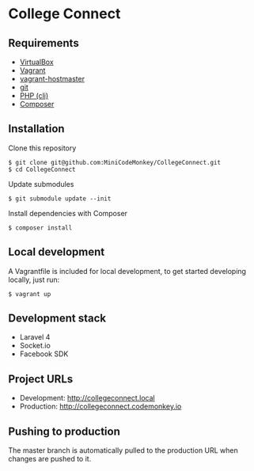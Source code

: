 # College Connect

## Requirements

* [VirtualBox](https://www.virtualbox.org)
* [Vagrant](http://vagrantup.com)
* [vagrant-hostmaster](https://github.com/mosaicxm/vagrant-hostmaster)
* [git](http://git-scm.com)
* [PHP (cli)](http://php.net)
* [Composer](http://getcomposer.org/download/)

## Installation

Clone this repository

    $ git clone git@github.com:MiniCodeMonkey/CollegeConnect.git
	$ cd CollegeConnect

Update submodules

	$ git submodule update --init

Install dependencies with Composer

    $ composer install

## Local development

A Vagrantfile is included for local development, to get started developing locally, just run:

	$ vagrant up


## Development stack

* Laravel 4
* Socket.io
* Facebook SDK


## Project URLs

* Development: http://collegeconnect.local
* Production: http://collegeconnect.codemonkey.io

## Pushing to production

The master branch is automatically pulled to the production URL when changes are pushed to it.
